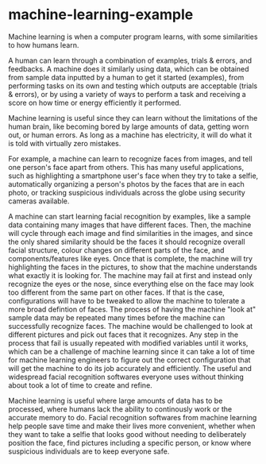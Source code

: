 # machine-learning-example

Machine learning is when a computer program learns, with some similarities to how humans learn. 

A human can learn through a combination of examples, trials & errors, and feedbacks. A machine does it similarly using data, which can be obtained from sample data inputted by a human to get it started (examples), from performing tasks on its own and testing which outputs are acceptable (trials & errors), or by using a variety of ways to perform a task and receiving a score on how time or energy efficiently it performed.

Machine learning is useful since they can learn without the limitations of the human brain, like becoming bored by large amounts of data, getting worn out, or human errors. As long as a machine has electricity, it will do what it is told with virtually zero mistakes. 

For example, a machine can learn to recognize faces from images, and tell one person's face apart from others. This has many useful applications, such as highlighting a smartphone user's face when they try to take a selfie, automatically organizing a person's photos by the faces that are in each photo, or tracking suspicious individuals across the globe using security cameras available. 

A machine can start learning facial recognition by examples, like a sample data containing many images that have different faces. Then, the machine will cycle through each image and find similarities in the images, and since the only shared similarity should be the faces it should recognize overall facial structure, colour changes on different parts of the face, and components/features like eyes. Once that is complete, the machine will try highlighting the faces in the pictures, to show that the machine understands what exactly it is looking for. The machine may fail at first and instead only recognize the eyes or the nose, since everything else on the face may look too different from the same part on other faces. If that is the case, configurations will have to be tweaked to allow the machine to tolerate a more broad defintion of faces. The process of having the machine "look at" sample data may be repeated many times before the machine can successfully recognize faces. The machine would be challenged to look at different pictures and pick out faces that it recognizes. Any step in the process that fail is usually repeated with modified variables until it works, which can be a challenge of machine learning since it can take a lot of time for machine learning engineers to figure out the correct configuration that will get the machine to do its job accurately and efficiently. The useful and widespread facial recognition softwares everyone uses without thinking about took a lot of time to create and refine.

Machine learning is useful where large amounts of data has to be processed, where humans lack the ability to continously work or the accurate memory to do. Facial recognition softwares from machine learning help people save time and make their lives more convenient, whether when they want to take a selfie that looks good without needing to deliberately position the face, find pictures including a specific person, or know where suspicious individuals are to keep everyone safe.

